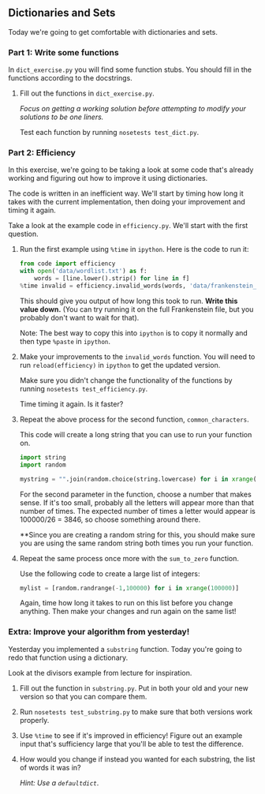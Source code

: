 ## Dictionaries and Sets

Today we're going to get comfortable with dictionaries and sets.

### Part 1: Write some functions

In `dict_exercise.py` you will find some function stubs. You should fill in the functions according to the docstrings.

1. Fill out the functions in `dict_exercise.py`.

    *Focus on getting a working solution before attempting to modify your solutions to be one liners.*

    Test each function by running `nosetests test_dict.py`.

### Part 2: Efficiency

In this exercise, we're going to be taking a look at some code that's already working and figuring out how to improve it using dictionaries.

The code is written in an inefficient way. We'll start by timing how long it takes with the current implementation, then doing your improvement and timing it again. 

Take a look at the example code in `efficiency.py`. We'll start with the first question.

1. Run the first example using `%time` in `ipython`. Here is the code to run it:

    ```python
    from code import efficiency
    with open('data/wordlist.txt') as f:
        words = [line.lower().strip() for line in f]
    %time invalid = efficiency.invalid_words(words, 'data/frankenstein_small.txt')
    ```

    This should give you output of how long this took to run. **Write this value down.** (You can try running it on the full Frankenstein file, but you probably don't want to wait for that).

    Note: The best way to copy this into `ipython` is to copy it normally and then type `%paste` in `ipython`.

2. Make your improvements to the `invalid_words` function. You will need to run `reload(efficiency)` in `ipython` to get the updated version.

    Make sure you didn't change the functionality of the functions by running `nosetests test_efficiency.py`.

    Time timing it again. Is it faster?

3. Repeat the above process for the second function, `common_characters`.

    This code will create a long string that you can use to run your function on.

    ```python
    import string
    import random

    mystring = "".join(random.choice(string.lowercase) for i in xrange(100000))
    ```

    For the second parameter in the function, choose a number that makes sense. If it's too small, probably all the letters will appear more than that number of times. The expected number of times a letter would appear is 100000/26 = 3846, so choose something around there.

    **Since you are creating a random string for this, you should make sure you are using the same random string both times you run your function.

4. Repeat the same process once more with the `sum_to_zero` function.

    Use the following code to create a large list of integers:

    ```python
    mylist = [random.randrange(-1,100000) for i in xrange(100000)]
    ```

    Again, time how long it takes to run on this list before you change anything. Then make your changes and run again on the same list!

### Extra: Improve your algorithm from yesterday!

Yesterday you implemented a `substring` function. Today you're going to redo that function using a dictionary.

Look at the divisors example from lecture for inspiration.

1. Fill out the function in `substring.py`. Put in both your old and your new version so that you can compare them.

2. Run `nosetests test_substring.py` to make sure that both versions work properly.

3. Use `%time` to see if it's improved in efficiency! Figure out an example input that's sufficiency large that you'll be able to test the difference.

4. How would you change if instead you wanted for each substring, the list of words it was in?

    *Hint: Use a `defaultdict`*.
